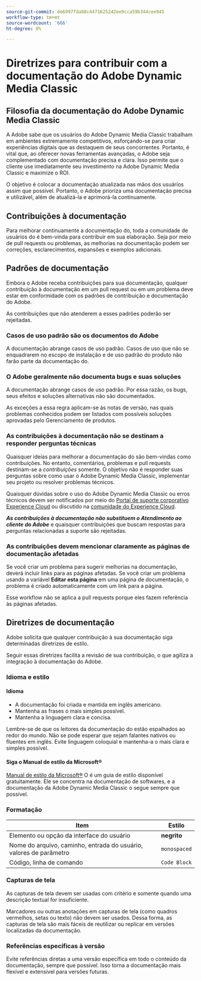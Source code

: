 ```yaml
---
source-git-commit: de6997fda88c4471625242ee9cca59b344cee945
workflow-type: tm+mt
source-wordcount: '666'
ht-degree: 0%

---
```

# Diretrizes para contribuir com a documentação do Adobe Dynamic Media Classic

## Filosofia da documentação do Adobe Dynamic Media Classic

A Adobe sabe que os usuários do Adobe Dynamic Media Classic trabalham em ambientes extremamente competitivos, esforçando-se para criar experiências digitais que as destaquem de seus concorrentes. Portanto, é vital que, ao oferecer novas ferramentas avançadas, o Adobe seja complementado com documentação precisa e clara. Isso permite que o cliente use imediatamente seu investimento na Adobe Dynamic Media Classic e maximize o ROI.

O objetivo é colocar a documentação atualizada nas mãos dos usuários assim que possível. Portanto, o Adobe prioriza uma documentação precisa e utilizável, além de atualizá-la e aprimorá-la continuamente.

## Contribuições à documentação

Para melhorar continuamente a documentação do, toda a comunidade de usuários do é bem-vinda para contribuir em sua elaboração. Seja por meio de pull requests ou problemas, as melhorias na documentação podem ser correções, esclarecimentos, expansões e exemplos adicionais.

## Padrões de documentação

Embora o Adobe receba contribuições para sua documentação, qualquer contribuição à documentação em um pull request ou em um problema deve estar em conformidade com os padrões de contribuição e documentação do Adobe.

As contribuições que não atenderem a esses padrões poderão ser rejeitadas.

### Casos de uso padrão são os documentos do Adobe

A documentação abrange casos de uso padrão. Casos de uso que não se enquadrarem no escopo de instalação e de uso padrão do produto não farão parte da documentação do.

### O Adobe geralmente não documenta bugs e suas soluções

A documentação abrange casos de uso padrão. Por essa razão, os bugs, seus efeitos e soluções alternativas não são documentados.

As exceções a essa regra aplicam-se às notas de versão, nas quais problemas conhecidos podem ser listados com possíveis soluções aprovadas pelo Gerenciamento de produtos.

### As contribuições à documentação não se destinam a responder perguntas técnicas

Quaisquer ideias para melhorar a documentação do são bem-vindas como contribuições. No entanto, comentários, problemas e pull requests destinam-se a *contribuições* somente. O objetivo não é responder suas perguntas sobre como usar o Adobe Dynamic Media Classic, implementar seu projeto ou resolver problemas técnicos.

Quaisquer dúvidas sobre o uso do Adobe Dynamic Media Classic ou erros técnicos devem ser notificados por meio do [Portal de suporte corporativo Experience Cloud](https://experienceleague.adobe.com/?support-solution=General&amp;support-tab=home#support) ou discutido na [comunidade do Experience Cloud](https://experienceleaguecommunities.adobe.com/t5/adobe-experience-manager/ct-p/adobe-experience-manager-community).

***As contribuições à documentação não substituem o Atendimento ao cliente do Adobe*** e quaisquer contribuições que buscam respostas para perguntas relacionadas a suporte são rejeitadas.

### As contribuições devem mencionar claramente as páginas de documentação afetadas

Se você criar um problema para sugerir melhorias na documentação, deverá incluir links para as páginas afetadas. Se você criar um problema usando a variável **Editar esta página** em uma página de documentação, o problema é criado automaticamente com um link para a página.

Esse workflow não se aplica a pull requests porque eles fazem referência às páginas afetadas.

## Diretrizes de documentação

Adobe solicita que qualquer contribuição à sua documentação siga determinadas diretrizes de estilo.

Seguir essas diretrizes facilita a revisão de sua contribuição, o que agiliza a integração à documentação do Adobe.

### Idioma e estilo

#### Idioma

* A documentação foi criada e mantida em inglês americano.
* Mantenha as frases o mais simples possível.
* Mantenha a linguagem clara e concisa.

Lembre-se de que os leitores da documentação do estão espalhados ao redor do mundo. Não se pode esperar que sejam falantes nativos ou fluentes em inglês. Evite linguagem coloquial e mantenha-a o mais clara e simples possível.

#### Siga o Manual de estilo da Microsoft®

[Manual de estilo da Microsoft®](https://learn.microsoft.com/en-us/style-guide/welcome/) O é um guia de estilo disponível gratuitamente. Ele se concentra na documentação de softwares, e a documentação da Adobe Dynamic Media Classic o segue sempre que possível.

### Formatação

| Item | Estilo |
|---|---|
| Elemento ou opção da interface do usuário | **negrito** |
| Nome do arquivo, caminho, entrada do usuário, valores de parâmetro | `monospaced` |
| Código, linha de comando | ```Code Block``` |

### Capturas de tela

As capturas de tela devem ser usadas com critério e somente quando uma descrição textual for insuficiente.

Marcadores ou outras anotações em capturas de tela (como quadros vermelhos, setas ou texto) não devem ser usados. Dessa forma, as capturas de tela são mais fáceis de reutilizar ou replicar em versões localizadas da documentação.

### Referências específicas à versão

Evite referências diretas a uma versão específica em todo o conteúdo da documentação, sempre que possível. Isso torna a documentação mais flexível e extensível para versões futuras.
